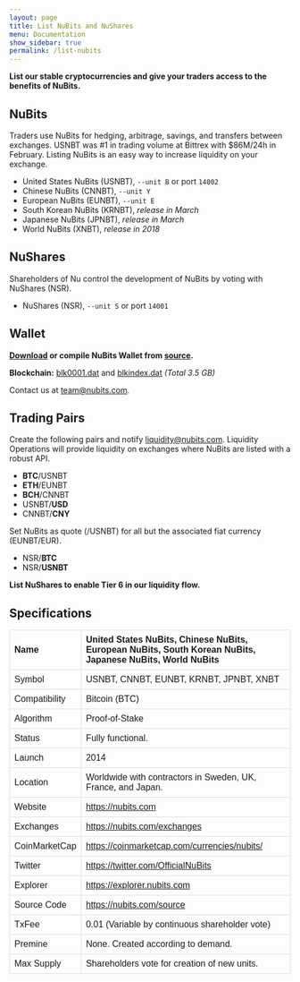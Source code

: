 ```yaml
---
layout: page
title: List NuBits and NuShares
menu: Documentation
show_sidebar: true
permalink: /list-nubits
---
```

**List our stable cryptocurrencies and give your traders access to the benefits of NuBits.**

## NuBits

Traders use NuBits for hedging, arbitrage, savings, and transfers between exchanges. USNBT was #1 in trading volume at Bittrex with $86M/24h in February. Listing NuBits is an easy way to increase liquidity on your exchange.

- United States NuBits (USNBT), `--unit B` or port `14002`
- Chinese NuBits (CNNBT), `--unit Y`
- European NuBits (EUNBT), `--unit E`
- South Korean NuBits (KRNBT), *release in March*
- Japanese NuBits (JPNBT), *release in March*
- World NuBits (XNBT), *release in 2018*

## NuShares 

Shareholders of Nu control the development of NuBits by voting with NuShares (NSR).

- NuShares (NSR), `--unit S` or port `14001`

## Wallet

**[Download](/wallet) or compile NuBits Wallet from [source](/source).**

**Blockchain:** [blk0001.dat](https://nubits.ams3.digitaloceanspaces.com/blk0001.dat) and [blkindex.dat](https://nubits.ams3.digitaloceanspaces.com/blkindex.dat) *(Total 3.5 GB)*

Contact us at [team@nubits.com](mailto:team@nubits.com).

## Trading Pairs

Create the following pairs and notify [liquidity@nubits.com](mailto:liquidity@nubits.com). Liquidity Operations will provide liquidity on exchanges where NuBits are listed with a robust API.

- **BTC**/USNBT
- **ETH**/EUNBT
- **BCH**/CNNBT
- USNBT/**USD**
- CNNBT/**CNY**

Set NuBits as quote (/USNBT) for all but the associated fiat currency (EUNBT/EUR).

- NSR/**BTC**
- NSR/**USNBT**

**List NuShares to enable Tier 6 in our liquidity flow.**

## Specifications

| Name | United States NuBits, Chinese NuBits, European NuBits, South Korean NuBits, Japanese NuBits, World NuBits
|---|---|
Symbol | USNBT, CNNBT, EUNBT, KRNBT, JPNBT, XNBT
Compatibility | Bitcoin (BTC)
Algorithm | Proof-of-Stake
Status | Fully functional.
Launch | 2014
Location | Worldwide with contractors in Sweden, UK, France, and Japan.
Website | https://nubits.com
Exchanges | https://nubits.com/exchanges
CoinMarketCap | https://coinmarketcap.com/currencies/nubits/
Twitter | https://twitter.com/OfficialNuBits
Explorer | https://explorer.nubits.com
Source Code | https://nubits.com/source
TxFee | 0.01 (Variable by continuous shareholder vote)
Premine | None. Created according to demand.
Max Supply | Shareholders vote for creation of new units.

<style>
  table {
    font-family: arial, sans-serif;
    border-collapse: collapse;
    width: 100%;
  }
  td, th {
    border: 1px solid #dddddd;
    text-align: left;
    padding: 8px;
  }
  table > *:first-child:not(thead) td:first-child {
    font-weight: bold;
  }
</style>
